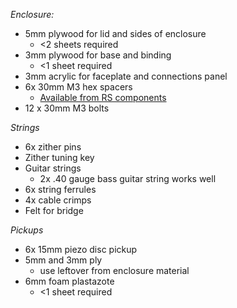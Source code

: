 *Enclosure:*
- 5mm plywood for lid and sides of enclosure
  - <2 sheets required
- 3mm plywood for base and binding
  - <1 sheet required
- 3mm acrylic for faceplate and connections panel
- 6x 30mm M3 hex spacers
  - [Available from RS components](https://uk.rs-online.com/web/p/standoffs/2808913/)
- 12 x 30mm M3 bolts

*Strings*
- 6x zither pins
- Zither tuning key
- Guitar strings
  - 2x .40 gauge bass guitar string works well
- 6x string ferrules
- 4x cable crimps
- Felt for bridge 

*Pickups*
- 6x 15mm piezo disc pickup
- 5mm and 3mm ply
  - use leftover from enclosure material
- 6mm foam plastazote
  - <1 sheet required
